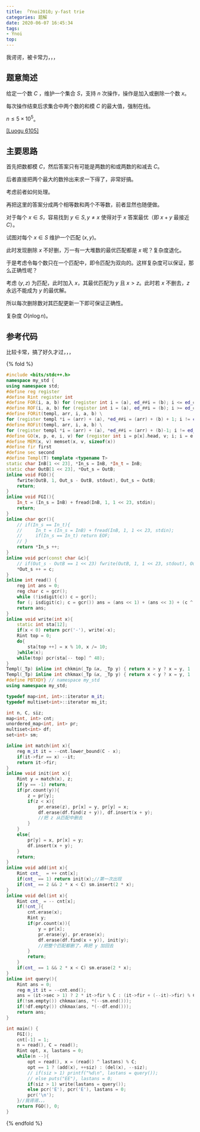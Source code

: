 ```yaml
---
title: 「Ynoi2010」y-fast trie
categories: 题解
date: 2020-06-07 16:45:34
tags:
- Ynoi
top:
---
```


我谔谔，被卡常力，，，

<!-- more -->

## 题意简述

给定一个数 $C$ ，维护一个集合 $S$，支持 $n$ 次操作，操作是加入或删除一个数 $x$。

每次操作结束后求集合中两个数的和模 $C$ 的最大值，强制在线。

$n\le 5\times 10^5$。

[[Luogu 6105]](https://www.luogu.com.cn/problem/P6105)

## 主要思路

首先把数都模 $C$，然后答案只有可能是两数的和或两数的和减去 $C$。

后者直接把两个最大的数拎出来求一下得了，非常好搞。

考虑前者如何处理。

再把这里的答案分成两个相等数和两个不等数，前者显然也随便做。

对于每个 $x\in S$，容易找到 $y\in S, y\neq x$ 使得对于 $x$ 答案最优（即 $x + y$ 最接近 $C$）。

试图对每个 $x\in S$ 维护一个匹配 $(x, y)$。

此时发现删除 $x$ 不好删，万一有一大堆数的最优匹配都是 $x$ 呢？复杂度退化。

于是考虑令每个数只在一个匹配中，即令匹配为双向的。这样复杂度可以保证，那么正确性呢？

考虑 $(y, z)$ 为匹配，此时加入 $x$，其最优匹配为 $y$ 且 $x > z$。此时若 $x$ 不删去，$z$ 永远不能成为 $y$ 的最优解。

所以每次删除数对其匹配更新一下即可保证正确性。

复杂度 $O(n\log n)$。

## 参考代码

比较卡常，搞了好久才过，，，

{% fold %}
```cpp
#include <bits/stdc++.h>
namespace my_std {
using namespace std;
#define reg register
#define Rint register int
#define FOR(i, a, b) for (register int i = (a), ed_##i = (b); i <= ed_##i; ++i)
#define ROF(i, a, b) for (register int i = (a), ed_##i = (b); i >= ed_##i; --i)
#define FORit(templ, arr, i, a, b) \
for (register templ *i = (arr) + (a), *ed_##i = (arr) + (b) + 1; i != ed_##i; ++i)
#define ROFit(templ, arr, i, a, b) \
for (register templ *i = (arr) + (a), *ed_##i = (arr) + (b)-1; i != ed_##i; --i)
#define GO(x, p, e, i, v) for (register int i = p[x].head, v; i; i = e[i].link)
#define MEM(x, v) memset(x, v, sizeof(x))
#define fir first
#define sec second
#define Templ(T) template <typename T>
static char InB[1 << 23], *In_s = InB, *In_t = InB;
static char OutB[1 << 23], *Out_s = OutB;
inline void FGO(){
    fwrite(OutB, 1, Out_s - OutB, stdout), Out_s = OutB;
    return;
}
inline void FGI(){
    In_t = (In_s = InB) + fread(InB, 1, 1 << 23, stdin);
    return;
}
inline char gcr(){
    // if(In_s == In_t){
    //     In_t = (In_s = InB) + fread(InB, 1, 1 << 23, stdin);
    //     if(In_s == In_t) return EOF;
    // }
    return *In_s ++;
}
inline void pcr(const char &c){
    // if(Out_s - OutB == 1 << 23) fwrite(OutB, 1, 1 << 23, stdout), Out_s = OutB;
    *Out_s ++ = c;
}
inline int read() {
    reg int ans = 0;
    reg char c = gcr();
    while (!isdigit(c)) c = gcr();
    for (; isdigit(c); c = gcr()) ans = (ans << 1) + (ans << 3) + (c ^ 48);
    return ans;
}
inline void write(int x){
    static int sta[12];
    if(x < 0) return pcr('-'), write(-x);
    Rint top = 0;
    do{
        sta[top ++] = x % 10, x /= 10;
    }while(x);
    while(top) pcr(sta[-- top] ^ 48);
}
Templ(_Tp) inline int chkmin(_Tp &x, _Tp y) { return x > y ? x = y, 1 : 0; }
Templ(_Tp) inline int chkmax(_Tp &x, _Tp y) { return x < y ? x = y, 1 : 0; }
#define PBTXDY} // namespace my_std
using namespace my_std;

typedef map<int, int>::iterator m_it;
typedef multiset<int>::iterator ms_it;

int n, C, siz;
map<int, int> cnt;
unordered_map<int, int> pr;
multiset<int> df;
set<int> sm;

inline int match(int x){
    reg m_it it = --cnt.lower_bound(C - x);
    if(it->fir == x) --it;
    return it->fir;
}
inline void init(int x){
    Rint y = match(x), z;
    if(y == -1) return;
    if(pr.count(y)){
        z = pr[y];
        if(z < x){
            pr.erase(z), pr[x] = y, pr[y] = x;
            df.erase(df.find(z + y)), df.insert(x + y);
            //把 z 从匹配中删去
        }
    }
    else{
        pr[y] = x, pr[x] = y;
        df.insert(x + y);
    }
    return;
}
inline void add(int x){
    Rint cnt_  = ++ cnt[x];
    if(cnt_ == 1) return init(x);//第一次出现
    if(cnt_ == 2 && 2 * x < C) sm.insert(2 * x);
}
inline void del(int x){
    Rint cnt_ = -- cnt[x];
    if(!cnt_){
        cnt.erase(x);
        Rint y;
        if(pr.count(x)){
            y = pr[x];
            pr.erase(y), pr.erase(x);
            df.erase(df.find(x + y)), init(y);
            //把整个匹配都删了，再把 y 加回去
        }
        return;
    }
    if(cnt_ == 1 && 2 * x < C) sm.erase(2 * x);
}
inline int query(){
    Rint ans = 0;
    reg m_it it = --cnt.end();
    ans = (it->sec > 1) ? 2 * it->fir % C : (it->fir + (--it)->fir) % C;
    if(!sm.empty()) chkmax(ans, *(--sm.end()));
    if(!df.empty()) chkmax(ans, *(--df.end()));
    return ans;
}

int main() {
    FGI();
    cnt[-1] = 1;
    n = read(), C = read();
    Rint opt, x, lastans = 0;
    while(n --){
        opt = read(), x = (read() ^ lastans) % C;
        opt == 1 ? (add(x), ++siz) : (del(x), --siz);
        // if(siz > 1) printf("%d\n", lastans = query());
        // else puts("EE"), lastans = 0;
        if(siz > 1) write(lastans = query());
        else pcr('E'), pcr('E'), lastans = 0;
        pcr('\n');
    }//我谔谔，，，
    return FGO(), 0;
}
```
{% endfold %}